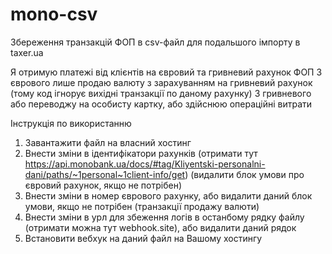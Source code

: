 # mono-csv
Збереження транзакцій ФОП в csv-файл для подальшого імпорту в taxer.ua


Я отримую платежі від клієнтів на євровий та гривневий рахунок ФОП
З єврового лише продаю валюту з зарахуванням на гривневий рахунок (тому код ігнорує вихідні транзакції по даному рахунку)
З гривневого або переводжу на особисту картку, або здійснюю операційні витрати

Інструкція по використанню
1. Завантажити файл на власний хостинг
2. Внести зміни в ідентифікатори рахунків (отримати тут https://api.monobank.ua/docs/#tag/Kliyentski-personalni-dani/paths/~1personal~1client-info/get) (видалити блок умови про євровий рахунок, якщо не потрібен)
3. Внести зміни в номер єврового рахунку, або видалити даний блок умови, якщо не потрібен (транзакції продажу валюти)
4. Внести зміни в урл для збеження логів в останбому рядку файлу (отримати можна тут webhook.site), або видалити даний рядок
5. Встановити вебхук на даний файл на Вашому хостингу
